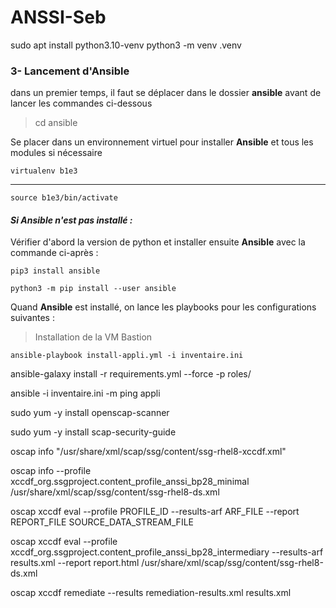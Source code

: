 # ANSSI-Seb

sudo apt install python3.10-venv
python3 -m venv .venv

### 3- Lancement d'Ansible 
dans un premier temps, il faut se déplacer dans le dossier **ansible** avant de lancer les commandes ci-dessous
>cd ansible

Se placer dans un environnement virtuel pour installer **Ansible** et tous les modules si nécessaire

    virtualenv b1e3
_________
    source b1e3/bin/activate

  #### *Si Ansible n'est pas installé :*

  Vérifier d'abord la version de python et
  installer ensuite **Ansible** avec la commande ci-après :

    pip3 install ansible

    python3 -m pip install --user ansible
    
Quand **Ansible** est installé, on lance les playbooks pour les configurations suivantes :

>Installation de la VM Bastion

    ansible-playbook install-appli.yml -i inventaire.ini

ansible-galaxy install -r requirements.yml --force -p roles/

ansible -i inventaire.ini -m ping appli




sudo yum -y install openscap-scanner

sudo yum -y install scap-security-guide

oscap info "/usr/share/xml/scap/ssg/content/ssg-rhel8-xccdf.xml"

oscap info --profile xccdf_org.ssgproject.content_profile_anssi_bp28_minimal /usr/share/xml/scap/ssg/content/ssg-rhel8-ds.xml

oscap xccdf eval --profile PROFILE_ID --results-arf ARF_FILE --report REPORT_FILE SOURCE_DATA_STREAM_FILE

oscap xccdf eval --profile xccdf_org.ssgproject.content_profile_anssi_bp28_intermediary --results-arf results.xml --report report.html /usr/share/xml/scap/ssg/content/ssg-rhel8-ds.xml

oscap xccdf remediate --results remediation-results.xml results.xml